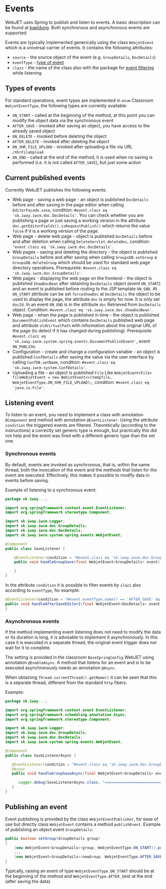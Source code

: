 # Events

WebJET uses Spring to publish and listen to events. A basic description can be found at [baeldung](https://www.baeldung.com/spring-events). Both synchronous and asynchronous events are supported.

Events are typically implemented generically using the class `WebjetEvent` which is a universal carrier of events. It contains the following attributes:
- `source` - the source object of the event (e.g. `GroupDetails`, `DocDetails`)
- `eventType` - [type of event](#event-types)
- `clazz` - the name of the class also with the package for [event filtering](#listening-event) while listening

## Types of events

For standard operations, event types are implemented in `enum` Classroom `WebjetEventType`, the following types are currently available:
- `ON_START` - called at the beginning of the method, at this point you can modify the object data via the synchronous event
- `AFTER_SAVE` - invoked after saving an object, you have access to the already saved object
- `ON_DELETE` - invoked before deleting the object
- `AFTER_DELETE` - invoked after deleting the object
- `ON_XHR_FILE_UPLOAD` - invoked after uploading a file via URL `/XhrFileUpload`
- `ON_END` - called at the end of the method, it is used when no saving is performed (i.e. it is not called `AFTER_SAVE`), but just some action

## Current published events

Currently WebJET publishes the following events:
- Web page - saving a web page - an object is published `DocDetails` before and after saving in the page editor when calling `EditorFacade.save`, condition: `#event.clazz eq 'sk.iway.iwcm.doc.DocDetails'`. You can check whether you are publishing a page or just saving a working version in the attribute `doc.getEditorFields().isRequestPublish()` which returns the value `false` if it is a working version of the page.
- Web page - delete web page - object is published `DocDetails` before and after deletion when calling `DeleteServlet.deleteDoc`, condition: `"event.clazz eq 'sk.iway.iwcm.doc.DocDetails'`.
- Web pages - saving and deleting the directory - the object is published `GroupDetails` before and after saving when calling `GroupsDB.setGroup` a `GroupsDB.deleteGroup` which should be used for standard web page directory operations. Prerequisite: `#event.clazz eq 'sk.iway.iwcm.doc.GroupDetails'`.
- Web pages - displaying the web page on the frontend - the object is published `ShowDocBean` after obtaining `DocDetails` object (event `ON_START`) and an event is published before routing to the JSP template `ON_END`. At `ON_START` attribute can be set `forceShowDoc` at `DocDetails` the object to be used to display the page, the attribute `doc` is empty for now. It is only set `docId`. In an event `ON_END` is in the attribute `doc` Retrieved from `DocDetails` object. Condition: `#event.clazz eq 'sk.iway.iwcm.doc.ShowDocBean'`.
- Web page - when the page is published in time - the object is published `DocumentPublishEvent` which contains `DocDetails` published web page and attribute `oldVirtualPath` with information about the original URL of the page (to detect if it has changed during publishing). Prerequisite `#event.clazz eq 'sk.iway.iwcm.system.spring.events.DocumentPublishEvent'`, event `ON_PUBLISH`.
- Configuration - create and change a configuration variable - an object is published `ConfDetails` after saving the value via the user interface by calling `ConfDB.setName`, condition: `#event.clazz eq 'sk.iway.iwcm.system.ConfDetails'`.
- Uploading a file - an object is published `File` Like `WebjetEvent<File> fileWebjetEvent = new WebjetEvent<>(tempfile, WebjetEventType.ON_XHR_FILE_UPLOAD);`, condition: `#event.clazz eq 'java.io.File'`.

## Listening event

To listen to an event, you need to implement a class with annotation `@Component` and method with annotation `@EventListener`. Using the attribute `condition` the triggered events are filtered. Theoretically (according to the instructions) a correctly set generic type is enough, but practically this did not help and the event was fired with a different generic type than the set one.

### Synchronous events

By default, events are invoked as synchronous, that is, within the same thread, both the invocation of the event and the methods that listen for the event are executed. Effectively, this makes it possible to modify data in events before saving.

Example of listening to a synchronous event:

```java
package sk.iway...;

import org.springframework.context.event.EventListener;
import org.springframework.stereotype.Component;

import sk.iway.iwcm.Logger;
import sk.iway.iwcm.doc.GroupDetails;
import sk.iway.iwcm.doc.DocDetails;
import sk.iway.iwcm.system.spring.events.WebjetEvent;

@Component
public class SaveListener {

    @EventListener(condition = "#event.clazz eq 'sk.iway.iwcm.doc.GroupDetails'")
    public void handleGroupSave(final WebjetEvent<GroupDetails> event) {

    }
}
```

In the attribute `condition` it is possible to filter events by `clazz` also according to `eventType`, for example:

```java
@EventListener(condition = "#event.eventType.name() == 'AFTER_SAVE' && event.clazz eq 'sk.iway.iwcm.doc.DocDetails'")
public void handleAfterSaveEditor2(final WebjetEvent<DocDetails> event) {
}
```

### Asynchronous events

If the method implementing event listening does not need to modify the data or its duration is long, it is advisable to implement it asynchronously. In this case it is executed in a separate thread, the original event trigger does not wait for it to complete.

The setting is provided in the classroom `BaseSpringConfig` WebJET using annotation `@EnableAsync`. A method that listens for an event and is to be executed asynchronously needs an annotation `@Async`.

When obtaining `Thread.currentThread().getName()` it can be seen that this is a separate thread, different from the standard `http` fibers.

Example:

```java
package sk.iway...;

import org.springframework.context.event.EventListener;
import org.springframework.scheduling.annotation.Async;
import org.springframework.stereotype.Component;

import sk.iway.iwcm.Logger;
import sk.iway.iwcm.doc.GroupDetails;
import sk.iway.iwcm.doc.DocDetails;
import sk.iway.iwcm.system.spring.events.WebjetEvent;

@Component
public class SaveListenerAsync {

   @EventListener(condition = "#event.clazz eq 'sk.iway.iwcm.doc.GroupDetails'")
   @Async
   public void handleGroupSaveAsync(final WebjetEvent<GroupDetails> event) {

      Logger.debug(SaveListenerAsync.class, "================================================= handleAfterSave GROUP ASYNC type=" + event.getEventType() + ", source=" + event.getSource().getClass()+" thread="+Thread.currentThread().getName());
   }
}

```

## Publishing an event

Event publishing is provided by the class `WebjetEventPublisher`, for ease of use but directly class `WebjetEvent` contains a method `publishEvent`. Example of publishing an object event `GroupDetails`:

```java
public boolean setGroup(GroupDetails group)
{
    (new WebjetEvent<GroupDetails>(group, WebjetEventType.ON_START)).publishEvent();
    ...
    (new WebjetEvent<GroupDetails>(newGroup, WebjetEventType.AFTER_SAVE)).publishEvent();
}
```

Typically, raising an event of type `WebjetEventType.ON_START` should be at the beginning of the method and `WebjetEventType.AFTER_SAVE` at the end (after saving the data).
